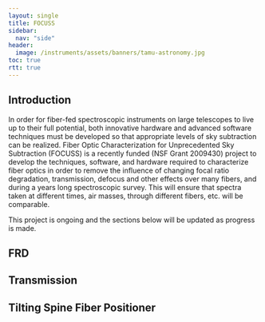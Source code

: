 ```yaml
---
layout: single
title: FOCUSS
sidebar:
  nav: "side"
header:
  image: /instruments/assets/banners/tamu-astronomy.jpg
toc: true
rtt: true
---
```

## Introduction
In order for fiber-fed spectroscopic instruments on large telescopes to live up to their full potential, both innovative hardware and advanced software techniques must be developed so that appropriate levels of sky subtraction can be realized.
Fiber Optic Characterization for Unprecedented Sky Subtraction (FOCUSS) is a recently funded (NSF Grant 2009430) project to develop the techniques, software, and hardware required to characterize fiber optics in order to remove the influence of changing focal ratio degradation, transmission, defocus and other effects over many fibers, and during a years long spectroscopic survey.  This will ensure that spectra taken at different times, air masses, through different fibers, etc. will be comparable.

This project is ongoing and the sections below will be updated as progress is made.

## FRD

## Transmission

## Tilting Spine Fiber Positioner


